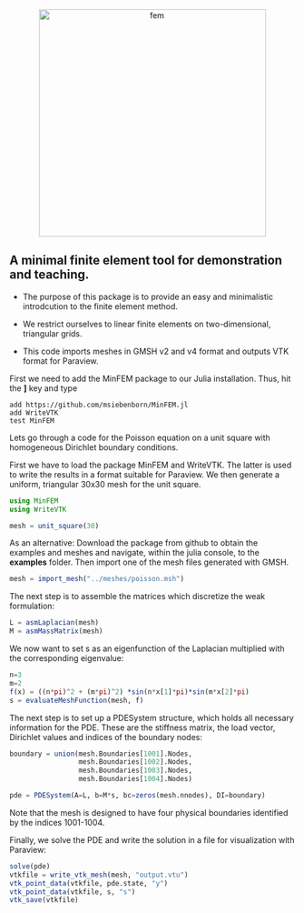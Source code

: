 
<center><img src="https://user-images.githubusercontent.com/44394955/58797326-085dd580-8600-11e9-958c-b1698e1d370e.png" alt="fem" width="400"/></center>

## A minimal finite element tool for demonstration and teaching.

* The purpose of this package is to provide an easy and minimalistic introdcution to the finite element method.

* We restrict ourselves to linear finite elements on two-dimensional, triangular grids.

* This code imports meshes in GMSH v2 and v4 format and outputs VTK format for Paraview.

First we need to add the MinFEM package to our Julia installation.
Thus, hit the **]** key and type

```
add https://github.com/msiebenborn/MinFEM.jl
add WriteVTK
test MinFEM
```

Lets go through a code for the Poisson equation on a unit square with homogeneous Dirichlet boundary conditions.

First we have to load the package MinFEM and WriteVTK. The latter is used to write the results in a format suitable for Paraview. We then generate a uniform, triangular 30x30 mesh for the unit square.

```julia
using MinFEM
using WriteVTK

mesh = unit_square(30)

```

As an alternative: Download the package from github to obtain the examples and meshes and navigate, within the julia console, to the **examples** folder. Then import one of the mesh files generated with GMSH.

```julia
mesh = import_mesh("../meshes/poisson.msh")
```

The next step is to assemble the matrices which discretize the weak formulation:

```julia
L = asmLaplacian(mesh)
M = asmMassMatrix(mesh)
```

We now want to set s as an eigenfunction of the Laplacian multiplied with the corresponding eigenvalue:

```julia
n=3
m=2
f(x) = ((n*pi)^2 + (m*pi)^2) *sin(n*x[1]*pi)*sin(m*x[2]*pi)
s = evaluateMeshFunction(mesh, f)
```

The next step is to set up a PDESystem structure, which holds all necessary information for the PDE. These are the stiffness matrix, the load vector, Dirichlet values and indices of the boundary nodes:


```julia
boundary = union(mesh.Boundaries[1001].Nodes,
                 mesh.Boundaries[1002].Nodes,
                 mesh.Boundaries[1003].Nodes,
                 mesh.Boundaries[1004].Nodes)

pde = PDESystem(A=L, b=M*s, bc=zeros(mesh.nnodes), DI=boundary)
```

Note that the mesh is designed to have four physical boundaries identified by the indices 1001-1004.

Finally, we solve the PDE and write the solution in a file for visualization with Paraview:


```julia
solve(pde)
vtkfile = write_vtk_mesh(mesh, "output.vtu")
vtk_point_data(vtkfile, pde.state, "y")
vtk_point_data(vtkfile, s, "s")
vtk_save(vtkfile)
```
